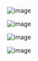 
![image](https://github.com/i3cpu/quiz-tests/assets/106595656/14f1c8a7-a483-4ee2-90dd-8dbaa4bb1feb)


![image](https://github.com/i3cpu/quiz-tests/assets/106595656/4592f25c-4d4a-4f6d-8ca2-1f90442b90da)


![image](https://github.com/i3cpu/quiz-tests/assets/106595656/fad03ee6-6857-4f50-94a9-ff2b3ca337a1)


![image](https://github.com/i3cpu/quiz-tests/assets/106595656/401433a8-13a4-404c-9c08-fd237a364fea)




